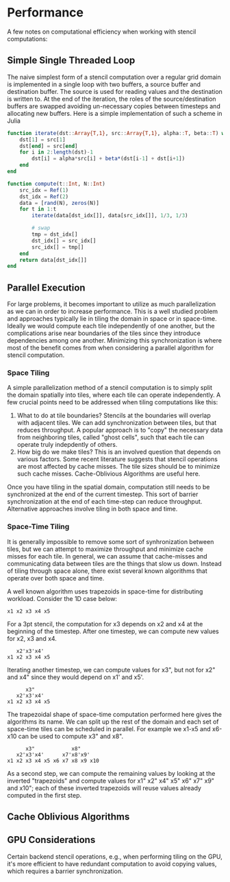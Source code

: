 # Performance

A few notes on computational efficiency when working with stencil computations:

## Simple Single Threaded Loop

The naive simplest form of a stencil computation over a regular grid domain is
implemented in a single loop with two buffers, a source buffer and destination
buffer. The source is used for reading values and the destination is written to.
At the end of the iteration, the roles of the source/destination buffers are
swapped avoiding un-necessary copies between timesteps and allocating new
buffers. Here is a simple implementation of such a scheme in Julia

```julia
function iterate(dst::Array{T,1}, src::Array{T,1}, alpha::T, beta::T) where T
    dst[1] = src[1]
    dst[end] = src[end]
    for i in 2:length(dst)-1
        dst[i] = alpha*src[i] + beta*(dst[i-1] + dst[i+1])
    end
end

function compute(t::Int, N::Int)
    src_idx = Ref(1)
    dst_idx = Ref(2)
    data = [rand(N), zeros(N)]
    for t in 1:t
        iterate(data[dst_idx[]], data[src_idx[]], 1/3, 1/3)

        # swap
        tmp = dst_idx[]
        dst_idx[] = src_idx[]
        src_idx[] = tmp[]
    end
    return data[dst_idx[]]
end
```

## Parallel Execution

For large problems, it becomes important to utilize as much parallelization as
we can in order to increase performance. This is a well studied problem and
approaches typically lie in tiling the domain in space or in space-time. Ideally
we would compute each tile independently of one another, but the
complications arise near boundaries of the tiles since they introduce
dependencies among one another. Minimizing this synchronization is where most of
the benefit comes from when considering a parallel algorithm for stencil
computation.

### Space Tiling

A simple parallelization method of a stencil computation is to simply split the
domain spatially into tiles, where each tile can operate independently. A few
crucial points need to be addressed when tiling computations like this: 
1. What to do at tile boundaries? Stencils at the boundaries will overlap with
   adjacent tiles. We can add synchronization between tiles, but that reduces
   throughput. A popular approach is to "copy" the necessary data from
   neighboring tiles, called "ghost cells", such that each tile can operate
   truly indepdently of others.
2. How big do we make tiles? This is an involved question that depends on
   various factors. Some recent literature suggests that stencil operations are
   most affected by cache misses. The tile sizes should be to minimize such
   cache misses. Cache-Oblivious Algorithms are useful here. 
   
Once you have tiling in the spatial domain, computation still needs to be
synchronized at the end of the current timestep. This sort of barrier
synchronization at the end of each time-step can reduce throughput. Alternative
approaches involve tiling in both space and time. 

### Space-Time Tiling

It is generally impossible to remove some sort of synhronization between tiles,
but we can attempt to maximize throughput and minimize cache misses for each
tile. In general, we can assume that cache-misses and communicating data between
tiles are the things that slow us down. Instead of tiling through space alone,
there exist several known algorithms that operate over both space and time. 

A well known algorithm uses trapezoids in space-time for distributing workload.
Consider the 1D case below: 
```
x1 x2 x3 x4 x5
```

For a 3pt stencil, the computation for x3 depends on x2 and x4 at the beginning
of the timestep. After one timestep, we can compute new values for x2, x3 and x4.
```
   x2'x3'x4'
x1 x2 x3 x4 x5
```

Iterating another timestep, we can compute values for x3", but not for x2" and
x4" since they would depend on x1' and x5'.
```
      x3"
   x2'x3'x4'
x1 x2 x3 x4 x5
```

The trapezoidal shape of space-time computation performed here gives the
algorithms its name. We can split up the rest of the domain and each set of
space-time tiles can be scheduled in parallel. For example we x1-x5 and x6-x10
can be used to compute x3" and x8". 
```
      x3"            x8"
   x2'x3'x4'      x7'x8'x9'
x1 x2 x3 x4 x5 x6 x7 x8 x9 x10
```

As a second step, we can compute the remaining values by looking at the inverted
"trapezoids" and compute values for x1" x2" x4" x5" x6" x7" x9" and x10"; each
of these inverted trapezoids will reuse values already computed in the first
step. 

## Cache Oblivious Algorithms

## GPU Considerations

Certain backend stencil operations, e.g., when performing tiling on the GPU,
it's more efficient to have redundant computation to avoid copying values, which
requires a barrier synchronization. 

